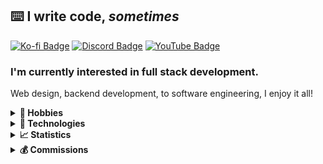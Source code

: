 ## ⌨️ I write code, *sometimes*
[![Ko-fi Badge]][Ko-fi] [![Discord Badge]][Support] [![YouTube Badge]][YouTube]

### I'm currently interested in full stack development.
Web design, backend development, to software engineering, I enjoy it all!

<!-- START Links -->
[Ko-fi]: https://ko-fi.com/encode42 "Donate via Ko-fi"
[Ko-fi Badge]: https://img.shields.io/static/v1?label=​&message=Donate&logo=ko-fi&logoColor=white&labelColor=ff5e5b&color=ff5e5b&style=flat-square "Ko-fi badge"
[Support]: https://encode42.dev/support "Support Discord"
[YouTube]: https://encode42.dev/youtube "YouTube channel"
[Discord Badge]: https://img.shields.io/discord/646517284453613578?color=7289da&labelColor=7289da&label=​&logo=discord&logoColor=white&style=flat-square "Discord badge"
[YouTube Badge]: https://img.shields.io/badge/-YouTube-ff0000?logo=youtube&style=flat-square "YouTube badge"
[Soundcloud]: https://soundcloud.com/encode42

[PHP]: php.svg "PHP"
[PHP Link]: https://www.php.net/
[HTML5]: html5.svg "HTML 5"
[HTML5 Link]: https://www.w3.org/
[Typescript]: typescript.svg "Typescript"
[Typescript Link]: https://www.typescriptlang.org/
[Next.js]: next.js.svg "Next.js"
[Next.js Link]: https://nextjs.org/
[Mantine]: mantine.svg "Mantine"
[Mantine Link]: https://mantine.dev/
[Java]: java.svg "Java"
[Java Link]: https://www.java.com/
[nginx]: nginx.svg "nginx"
[nginx Link]: https://nginx.org/
[Deno]: deno.svg "Deno"
[Deno Link]: https://deno.land/
[Node.js]: node.js.svg "Node.js"
[Node.js Link]: https://nodejs.org
[Gradle]: gradle.svg "Gradle"
[Gradle Link]: https://gradle.org/
[MariaDB]: mariadb.svg "MariaDB"
[MariaDB Link]: https://mariadb.org/
[Docker]: docker.svg "Docker"
[Docker Link]: https://www.docker.com/
[Git]: git.svg "Git"
[Git Link]: https://git-scm.com/
[IntelliJ]: intellij.svg "IntelliJ"
[IntelliJ Link]: https://www.jetbrains.com/idea/
[Cloudflare]: cloudflare.svg "Cloudflare"
[Cloudflare Link]: https://www.cloudflare.com/
[FL]: fl.svg "FL Studio"
[FL Link]: https://www.image-line.com/fl-studio/

[Metrics]: https://metrics.lecoq.io/about/Encode42 "Metrics"
[Metrics Badge]: https://gist.githubusercontent.com/Encode42/6cab963ce204e91a371b9254f013cb5a/raw/standard-metrics.svg "Metrics badge"

[NBS]: https://opennbs.org/
<!-- END Links -->

<details>
<summary><b>👤 Hobbies</b></summary>

- 🔊 Music production
  - [Original compositions][Soundcloud]
  - [NBS] remixes
- 🖌️ Graphik Desing
- 🔒 Archival
</details>

<details>
<summary><b>🔌 Technologies</b></summary>

<!-- Badges -->
[![PHP]][PHP Link] [![HTML5]][HTML5 Link] [![Typescript]][Typescript Link] [![Next.js]][Next.js Link]  
[![Java]][Java Link] [![Mantine]][Mantine Link] [![nginx]][nginx Link] [![Deno]][Deno Link]   
[![Gradle]][Gradle Link] [![MariaDB]][MariaDB Link] [![Docker]][Docker Link] [![Node.js]][Node.js Link]   
[![IntelliJ]][IntelliJ Link] [![FL]][FL Link] [![Git]][Git Link] [![Cloudflare]][Cloudflare Link]
</details>

<details>
<summary><b>📈 Statistics</b></summary>

[![Metrics Badge]][Metrics]
![](https://hit.yhype.me/github/profile?user_id=34699884)
</details>

<details>
<summary><b>💰 Commissions</b></summary>

My commissions are currently **open**.

I am skilled mainly in web design and development (frontend and backend), Minecraft modding and plugin development, and minimalistic graphic design.

Contact me through my [support server][Support] and we can take things from there!
</details>
